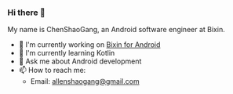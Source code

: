 ### Hi there 👋

My name is ChenShaoGang, an Android software engineer at Bixin.

- 🔭 I'm currently working on [Bixin for Android](https://www.bxapp.cn/)
- 🌱 I'm currently learning Kotlin
- 💬 Ask me about Android development
- 📫 How to reach me: 
  * Email: allenshaogang@gmail.com
  
